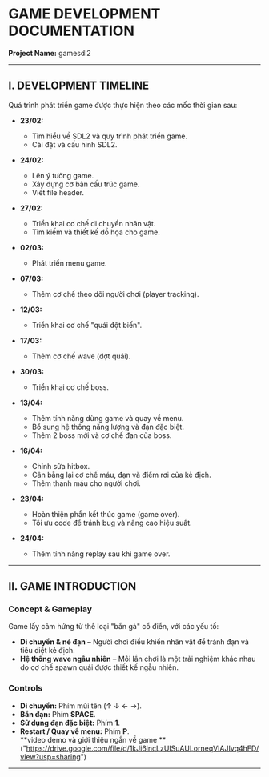 
# **GAME DEVELOPMENT DOCUMENTATION**  
**Project Name:** gamesdl2  

---

## **I. DEVELOPMENT TIMELINE**  
Quá trình phát triển game được thực hiện theo các mốc thời gian sau:  

- **23/02:**  
  - Tìm hiểu về SDL2 và quy trình phát triển game.  
  - Cài đặt và cấu hình SDL2.  

- **24/02:**  
  - Lên ý tưởng game.  
  - Xây dựng cơ bản cấu trúc game.  
  - Viết file header.  

- **27/02:**  
  - Triển khai cơ chế di chuyển nhân vật.  
  - Tìm kiếm và thiết kế đồ họa cho game.  

- **02/03:**  
  - Phát triển menu game.  

- **07/03:**  
  - Thêm cơ chế theo dõi người chơi (player tracking).  

- **12/03:**  
  - Triển khai cơ chế "quái đột biến".  

- **17/03:**  
  - Thêm cơ chế wave (đợt quái).  

- **30/03:**  
  - Triển khai cơ chế boss.  

- **13/04:**  
  - Thêm tính năng dừng game và quay về menu.  
  - Bổ sung hệ thống năng lượng và đạn đặc biệt.  
  - Thêm 2 boss mới và cơ chế đạn của boss.  

- **16/04:**  
  - Chỉnh sửa hitbox.  
  - Cân bằng lại cơ chế máu, đạn và điểm rơi của kẻ địch.  
  - Thêm thanh máu cho người chơi.  

- **23/04:**  
  - Hoàn thiện phần kết thúc game (game over).  
  - Tối ưu code để tránh bug và nâng cao hiệu suất.  

- **24/04:**  
  - Thêm tính năng replay sau khi game over.  

---

## **II. GAME INTRODUCTION**  

### **Concept & Gameplay**  
Game lấy cảm hứng từ thể loại "bắn gà" cổ điển, với các yếu tố:  
- **Di chuyển & né đạn** – Người chơi điều khiển nhân vật để tránh đạn và tiêu diệt kẻ địch.  
- **Hệ thống wave ngẫu nhiên** – Mỗi lần chơi là một trải nghiệm khác nhau do cơ chế spawn quái được thiết kế ngẫu nhiên.  

### **Controls**  
- **Di chuyển:** Phím mũi tên (↑ ↓ ← →).  
- **Bắn đạn:** Phím **SPACE**.  
- **Sử dụng đạn đặc biệt:** Phím **1**.  
- **Restart / Quay về menu:** Phím **P**.  
 **video demo và giới thiệu ngắn về game **("https://drive.google.com/file/d/1kJi6incLzUISuAULorneqVIAJIvq4hFD/view?usp=sharing")
---


